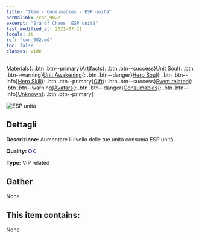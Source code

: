 ```yaml
---
title: "Item - Consumables - ESP unità"
permalink: /con_902/
excerpt: "Era of Chaos  ESP unità"
last_modified_at: 2021-07-21
locale: it
ref: "con_902.md"
toc: false
classes: wide
---
```

 [Materials](/ItemsIT/){: .btn .btn--primary}[Artifacts](/ItemsIT/Artifacts/){: .btn .btn--success}[Unit Soul](/ItemsIT/UnitSoul/){: .btn .btn--warning}[Unit Awakening](/ItemsIT/UnitAwakening/){: .btn .btn--danger}[Hero Soul](/ItemsIT/HeroSoul/){: .btn .btn--info}[Hero Skill](/ItemsIT/HeroSkill/){: .btn .btn--primary}[Gift](/ItemsIT/Gift/){: .btn .btn--success}[Event related](/ItemsIT/Events/){: .btn .btn--warning}[Avatars](/ItemsIT/Avatars/){: .btn .btn--danger}[Consumables](/ItemsIT/Consumables/){: .btn .btn--info}[Unknown](/ItemsIT/Unknown/){: .btn .btn--primary}

 ![ESP unità](/images/t/i_106.png)

## Dettagli
 **Descrizione:** Aumentare il livello delle tue unità consuma ESP unità.

 **Quality:** <span style="color: #000080">OK</span>

 **Type:** VIP related

## Gather

  None

## This item contains:

  None

